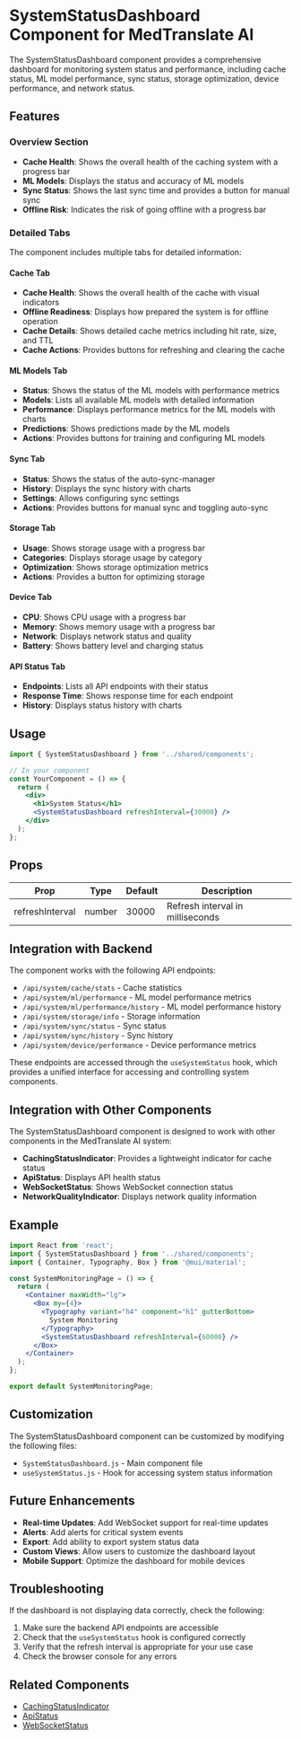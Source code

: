 # SystemStatusDashboard Component for MedTranslate AI

The SystemStatusDashboard component provides a comprehensive dashboard for monitoring system status and performance, including cache status, ML model performance, sync status, storage optimization, device performance, and network status.

## Features

### Overview Section
- **Cache Health**: Shows the overall health of the caching system with a progress bar
- **ML Models**: Displays the status and accuracy of ML models
- **Sync Status**: Shows the last sync time and provides a button for manual sync
- **Offline Risk**: Indicates the risk of going offline with a progress bar

### Detailed Tabs
The component includes multiple tabs for detailed information:

#### Cache Tab
- **Cache Health**: Shows the overall health of the cache with visual indicators
- **Offline Readiness**: Displays how prepared the system is for offline operation
- **Cache Details**: Shows detailed cache metrics including hit rate, size, and TTL
- **Cache Actions**: Provides buttons for refreshing and clearing the cache

#### ML Models Tab
- **Status**: Shows the status of the ML models with performance metrics
- **Models**: Lists all available ML models with detailed information
- **Performance**: Displays performance metrics for the ML models with charts
- **Predictions**: Shows predictions made by the ML models
- **Actions**: Provides buttons for training and configuring ML models

#### Sync Tab
- **Status**: Shows the status of the auto-sync-manager
- **History**: Displays the sync history with charts
- **Settings**: Allows configuring sync settings
- **Actions**: Provides buttons for manual sync and toggling auto-sync

#### Storage Tab
- **Usage**: Shows storage usage with a progress bar
- **Categories**: Displays storage usage by category
- **Optimization**: Shows storage optimization metrics
- **Actions**: Provides a button for optimizing storage

#### Device Tab
- **CPU**: Shows CPU usage with a progress bar
- **Memory**: Shows memory usage with a progress bar
- **Network**: Displays network status and quality
- **Battery**: Shows battery level and charging status

#### API Status Tab
- **Endpoints**: Lists all API endpoints with their status
- **Response Time**: Shows response time for each endpoint
- **History**: Displays status history with charts

## Usage

```jsx
import { SystemStatusDashboard } from '../shared/components';

// In your component
const YourComponent = () => {
  return (
    <div>
      <h1>System Status</h1>
      <SystemStatusDashboard refreshInterval={30000} />
    </div>
  );
};
```

## Props

| Prop | Type | Default | Description |
|------|------|---------|-------------|
| refreshInterval | number | 30000 | Refresh interval in milliseconds |

## Integration with Backend

The component works with the following API endpoints:

- `/api/system/cache/stats` - Cache statistics
- `/api/system/ml/performance` - ML model performance metrics
- `/api/system/ml/performance/history` - ML model performance history
- `/api/system/storage/info` - Storage information
- `/api/system/sync/status` - Sync status
- `/api/system/sync/history` - Sync history
- `/api/system/device/performance` - Device performance metrics

These endpoints are accessed through the `useSystemStatus` hook, which provides a unified interface for accessing and controlling system components.

## Integration with Other Components

The SystemStatusDashboard component is designed to work with other components in the MedTranslate AI system:

- **CachingStatusIndicator**: Provides a lightweight indicator for cache status
- **ApiStatus**: Displays API health status
- **WebSocketStatus**: Shows WebSocket connection status
- **NetworkQualityIndicator**: Displays network quality information

## Example

```jsx
import React from 'react';
import { SystemStatusDashboard } from '../shared/components';
import { Container, Typography, Box } from '@mui/material';

const SystemMonitoringPage = () => {
  return (
    <Container maxWidth="lg">
      <Box my={4}>
        <Typography variant="h4" component="h1" gutterBottom>
          System Monitoring
        </Typography>
        <SystemStatusDashboard refreshInterval={60000} />
      </Box>
    </Container>
  );
};

export default SystemMonitoringPage;
```

## Customization

The SystemStatusDashboard component can be customized by modifying the following files:

- `SystemStatusDashboard.js` - Main component file
- `useSystemStatus.js` - Hook for accessing system status information

## Future Enhancements

- **Real-time Updates**: Add WebSocket support for real-time updates
- **Alerts**: Add alerts for critical system events
- **Export**: Add ability to export system status data
- **Custom Views**: Allow users to customize the dashboard layout
- **Mobile Support**: Optimize the dashboard for mobile devices

## Troubleshooting

If the dashboard is not displaying data correctly, check the following:

1. Make sure the backend API endpoints are accessible
2. Check that the `useSystemStatus` hook is configured correctly
3. Verify that the refresh interval is appropriate for your use case
4. Check the browser console for any errors

## Related Components

- [CachingStatusIndicator](./README-EnhancedCachingStatusIndicator.md)
- [ApiStatus](./README-ApiStatus.md)
- [WebSocketStatus](./README-WebSocketStatus.md)
